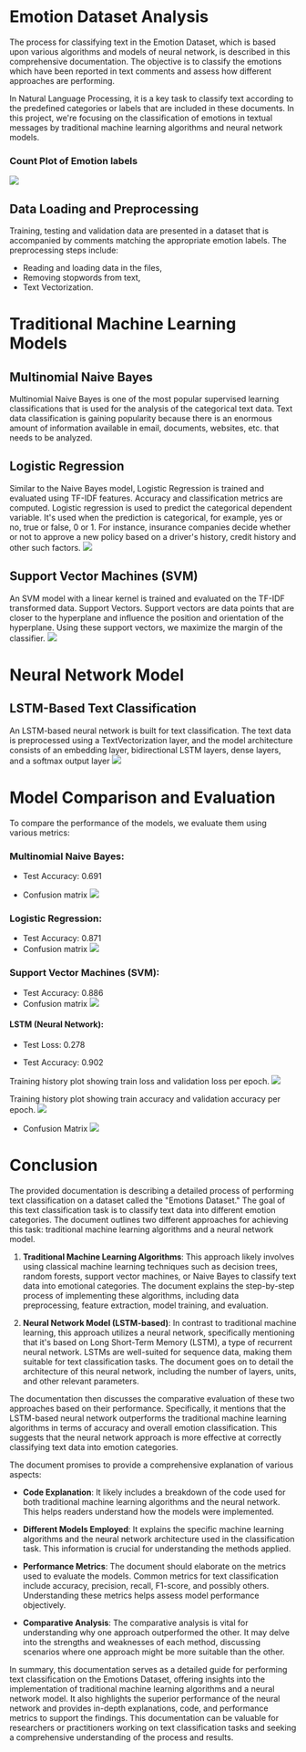 # Emotion Dataset Analysis
The process for classifying text in the Emotion Dataset, which is based upon various algorithms and models of neural network, is described in this comprehensive documentation. The objective is to classify the emotions which have been reported in text comments and assess how different approaches are performing.

In Natural Language Processing, it is a key task to classify text according to the predefined categories or labels that are included in these documents. In this project, we're focusing on the classification of emotions in textual messages by traditional machine learning algorithms and neural network models.
### Count Plot of Emotion labels
![](https://github.com/me-sajal/Emotion-Analysis/blob/main/evaluation_outputs_images/count.png)

## Data Loading and Preprocessing
 Training, testing and validation data are presented in a dataset that is accompanied by comments matching the appropriate emotion labels. The preprocessing steps include:
* Reading and loading data in the files,
* Removing stopwords from text,
* Text Vectorization.


# Traditional Machine Learning Models
## Multinomial Naive Bayes
Multinomial Naive Bayes is one of the most popular supervised learning classifications that is used for the analysis of the categorical text data. Text data classification is gaining popularity because there is an enormous amount of information available in email, documents, websites, etc. that needs to be analyzed.

## Logistic Regression
Similar to the Naive Bayes model, Logistic Regression is trained and evaluated using TF-IDF features. Accuracy and classification metrics are computed. Logistic regression is used to predict the categorical dependent variable. It's used when the prediction is categorical, for example, yes or no, true or false, 0 or 1. For instance, insurance companies decide whether or not to approve a new policy based on a driver's history, credit history and other such factors.
![](https://miro.medium.com/v2/resize:fit:1400/1*dm6ZaX5fuSmuVvM4Ds-vcg.jpeg)

## Support Vector Machines (SVM)
An SVM model with a linear kernel is trained and evaluated on the TF-IDF transformed data. Support Vectors. Support vectors are data points that are closer to the hyperplane and influence the position and orientation of the hyperplane. Using these support vectors, we maximize the margin of the classifier.
![](https://static.javatpoint.com/tutorial/machine-learning/images/support-vector-machine-algorithm5.png)

# Neural Network Model
## LSTM-Based Text Classification
An LSTM-based neural network is built for text classification. The text data is preprocessed using a TextVectorization layer, and the model architecture consists of an embedding layer, bidirectional LSTM layers, dense layers, and a softmax output layer
![](https://spotintelligence.com/2023/01/11/lstm-in-nlp-tasks/)

# Model Comparison and Evaluation
To compare the performance of the models, we evaluate them using various metrics:

### Multinomial Naive Bayes:
* Test Accuracy: 0.691

*  Confusion matrix
![](https://github.com/me-sajal/Emotion-Analysis/blob/main/evaluation_outputs_images/nb%20cm.png?raw=true)

### Logistic Regression:
* Test Accuracy: 0.871
* Confusion matrix
![](https://github.com/me-sajal/Emotion-Analysis/blob/main/evaluation_outputs_images/lr%20cm.png?raw=true)

### Support Vector Machines (SVM):
* Test Accuracy: 0.886
* Confusion matrix
![](https://github.com/me-sajal/Emotion-Analysis/blob/main/evaluation_outputs_images/svm%20cm.png?raw=true)

#### LSTM (Neural Network):
* Test Loss: 0.278

* Test Accuracy: 0.902

Training history plot showing train loss and validation loss  per epoch.
![](https://github.com/me-sajal/Emotion-Analysis/blob/main/evaluation_outputs_images/train_val_loss.png?raw=true)

Training history plot showing train accuracy and validation accuracy per epoch.
![](https://github.com/me-sajal/Emotion-Analysis/blob/main/evaluation_outputs_images/train_val_accuraacy.png?raw=true)

* Confusion Matrix
  ![](https://github.com/me-sajal/Emotion-Analysis/blob/main/evaluation_outputs_images/lstm%20cm.PNG?raw=true)


# Conclusion
The provided documentation is describing a detailed process of performing text classification on a dataset called the "Emotions Dataset." The goal of this text classification task is to classify text data into different emotion categories. The document outlines two different approaches for achieving this task: traditional machine learning algorithms and a neural network model.

1. **Traditional Machine Learning Algorithms**: This approach likely involves using classical machine learning techniques such as decision trees, random forests, support vector machines, or Naive Bayes to classify text data into emotional categories. The document explains the step-by-step process of implementing these algorithms, including data preprocessing, feature extraction, model training, and evaluation.

2. **Neural Network Model (LSTM-based)**: In contrast to traditional machine learning, this approach utilizes a neural network, specifically mentioning that it's based on Long Short-Term Memory (LSTM), a type of recurrent neural network. LSTMs are well-suited for sequence data, making them suitable for text classification tasks. The document goes on to detail the architecture of this neural network, including the number of layers, units, and other relevant parameters.

The documentation then discusses the comparative evaluation of these two approaches based on their performance. Specifically, it mentions that the LSTM-based neural network outperforms the traditional machine learning algorithms in terms of accuracy and overall emotion classification. This suggests that the neural network approach is more effective at correctly classifying text data into emotion categories.

The document promises to provide a comprehensive explanation of various aspects:

- **Code Explanation**: It likely includes a breakdown of the code used for both traditional machine learning algorithms and the neural network. This helps readers understand how the models were implemented.

- **Different Models Employed**: It explains the specific machine learning algorithms and the neural network architecture used in the classification task. This information is crucial for understanding the methods applied.

- **Performance Metrics**: The document should elaborate on the metrics used to evaluate the models. Common metrics for text classification include accuracy, precision, recall, F1-score, and possibly others. Understanding these metrics helps assess model performance objectively.

- **Comparative Analysis**: The comparative analysis is vital for understanding why one approach outperformed the other. It may delve into the strengths and weaknesses of each method, discussing scenarios where one approach might be more suitable than the other.

In summary, this documentation serves as a detailed guide for performing text classification on the Emotions Dataset, offering insights into the implementation of traditional machine learning algorithms and a neural network model. It also highlights the superior performance of the neural network and provides in-depth explanations, code, and performance metrics to support the findings. This documentation can be valuable for researchers or practitioners working on text classification tasks and seeking a comprehensive understanding of the process and results.


